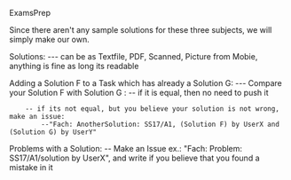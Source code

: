 ExamsPrep


Since there aren't any sample solutions for these three subjects, we will simply make our own.

Solutions:
	--- can be as Textfile, PDF, Scanned, Picture from Mobie, anything is fine as long its readable

Adding a Solution F to a Task which has already a Solution G:
	 --- Compare your Solution F with Solution G :
		-- if it is equal, then no need to push it

		-- if its not equal, but you believe your solution is not wrong, make an issue:
			--"Fach: AnotherSolution: SS17/A1, (Solution F) by UserX and (Solution G) by UserY"
		

Problems with a Solution:
	-- Make an Issue ex.: "Fach: Problem: SS17/A1/solution by UserX", and write if you believe that you found a mistake in it

